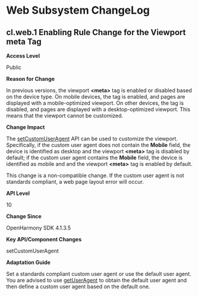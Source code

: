 # Web Subsystem ChangeLog

## cl.web.1 Enabling Rule Change for the Viewport meta Tag

**Access Level**

Public

**Reason for Change**

In previous versions, the viewport **\<meta>** tag is enabled or disabled based on the device type. On mobile devices, the tag is enabled, and pages are displayed with a mobile-optimized viewport. On other devices, the tag is disabled, and pages are displayed with a desktop-optimized viewport. This means that the viewport cannot be customized.

**Change Impact**

The [setCustomUserAgent](../../../application-dev/reference/apis-arkweb/js-apis-webview.md#setcustomuseragent10) API can be used to customize the viewport. Specifically, if the custom user agent does not contain the **Mobile** field, the device is identified as desktop and the viewport **\<meta>** tag is disabled by default; if the custom user agent contains the **Mobile** field, the device is identified as mobile and  and the viewport **\<meta>** tag is enabled by default.

This change is a non-compatible change. If the custom user agent is not standards compliant, a web page layout error will occur.

**API Level**

10

**Change Since**

OpenHarmony SDK 4.1.3.5

**Key API/Component Changes**

setCustomUserAgent

**Adaptation Guide**

Set a standards compliant custom user agent or use the default user agent. You are advised to use [getUserAgent](../../../application-dev/reference/apis-arkweb/js-apis-webview.md#getuseragent) to obtain the default user agent and then define a custom user agent based on the default one.
